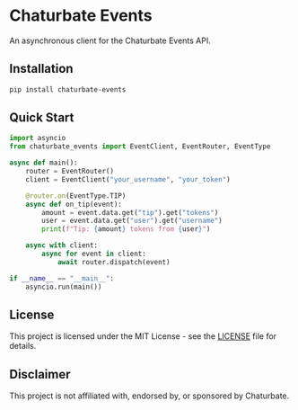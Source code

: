 # Chaturbate Events

An asynchronous client for the Chaturbate Events API.

## Installation

```bash
pip install chaturbate-events
```

## Quick Start

```python
import asyncio
from chaturbate_events import EventClient, EventRouter, EventType

async def main():
    router = EventRouter()
    client = EventClient("your_username", "your_token")

    @router.on(EventType.TIP)
    async def on_tip(event):
        amount = event.data.get("tip").get("tokens")
        user = event.data.get("user").get("username")
        print(f"Tip: {amount} tokens from {user}")

    async with client:
        async for event in client:
            await router.dispatch(event)

if __name__ == "__main__":
    asyncio.run(main())
```

## License

This project is licensed under the MIT License - see the [LICENSE](/LICENSE) file for details.

## Disclaimer

This project is not affiliated with, endorsed by, or sponsored by Chaturbate.
